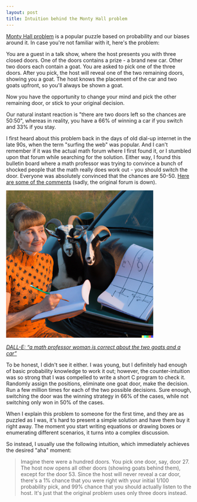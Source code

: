 ```yaml
---
layout: post
title: Intuition behind the Monty Hall problem
---
```


[Monty Hall problem](https://en.wikipedia.org/wiki/Monty_Hall_problem) is a popular puzzle based on
probability and our biases around it. In case you're not familiar with it, here's the problem:

You are a guest in a talk show, where the host presents you with three closed doors.
One of the doors contains a prize - a brand new car. Other two doors each contain a goat.
You are asked to pick one of the three doors. After you pick, the host will reveal one of the
two remaining doors, showing you a goat. The host knows the placement of the car and two goats upfront,
so you'll always be shown a goat.

Now you have the opportunity to change your mind and
pick the other remaining door, or stick to your original decision.

Our natural instant reaction is "there are two doors left so the chances
are 50:50", whereas in reality, you have a 66% of winning a car if you switch and 33% if you stay.

I first heard about this problem back in the days of old dial-up internet in the late 90s, when
the term "surfing the web" was popular. And I can't remember if it was the actual math forum
where I first found it, or I stumbled upon that forum while searching for the solution.
Either way, I found this bulletin board
where a math professor was trying to convince a bunch of shocked people that the math really
does work out - you should switch the door. Everyone was absolutely convinced that the chances
are 50-50.
[Here are some of the comments](http://facweb1.redlands.edu/fac/jim_bentley/Data/Math%20311/MontyHall/MontyHall.html#comments-1) 
(sadly, the original forum is down).

<img src="../images/monty.png" width="400" height="400">

_[DALL-E: “a math professor woman is correct about the two goats and a car”](https://labs.openai.com/s/pSLczN8WU9XEWA3jfB3ROW3y)_

To be honest, I didn't see it either. I was young, but I definitely had enough
of basic probability knowledge to work it out; however, the counter-intuition was so strong that
I was compelled to write a short C program to check it. 
Randomly assign the positions, eliminate one goat door, make the decision.
Run a few million times for each of the two possible decisions.
Sure enough, switching the door was the winning strategy in 66% of the cases,
while not switching only won in 50% of the cases.

When I explain this problem to someone for the first time, and they are as puzzled as I was,
it's hard to present a simple solution and have them buy it right away. The moment you start
writing equations or drawing boxes or enumerating different scenarios, it turns into a
complex discussion.

So instead, I usually use the following intuition, which immediately achieves the desired "aha" moment:

>Imagine there were a hundred doors.
You pick one door, say, door 27. The host now opens all other doors (showing goats behind them), 
except for the door 53.
Since the host will never reveal a car door, there's a 1% chance
that you were right with your initial 1/100 probability pick, and 99% chance that you should
actually listen to the host. It's just that the original problem uses only three doors instead.

